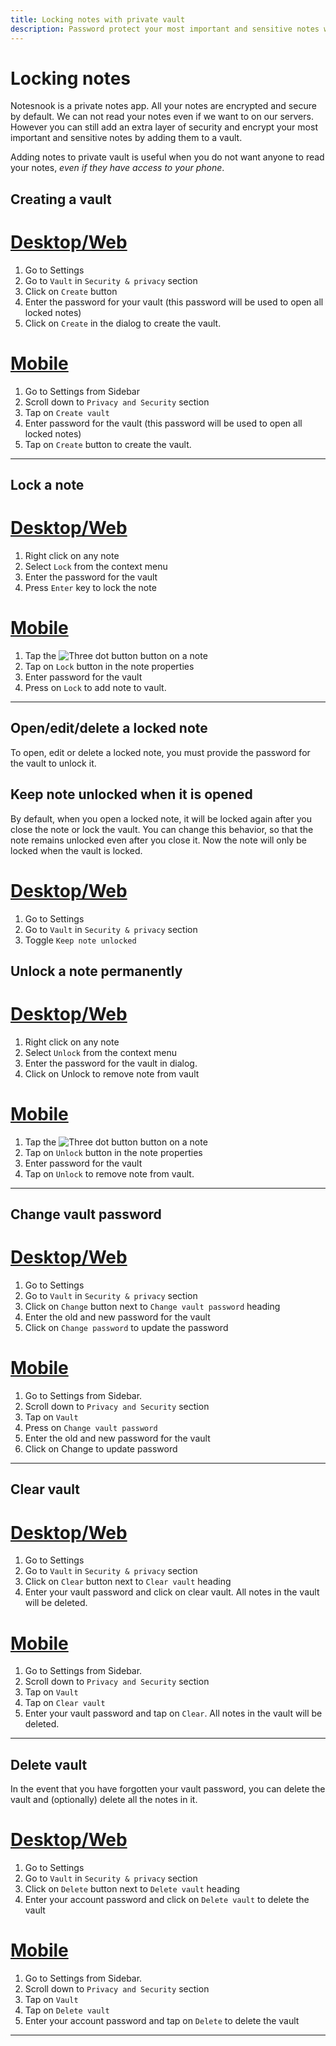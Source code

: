 ```yaml
---
title: Locking notes with private vault
description: Password protect your most important and sensitive notes with private vault and store them encrypted even on your device.
---
```


# Locking notes

Notesnook is a private notes app. All your notes are encrypted and secure by default. We can not read your notes even if we want to on our servers. However you can still add an extra layer of security and encrypt your most important and sensitive notes by adding them to a vault.

Adding notes to private vault is useful when you do not want anyone to read your notes, _even if they have access to your phone_.

## Creating a vault

# [Desktop/Web](#/tab/web)

1. Go to Settings
2. Go to `Vault` in `Security & privacy` section
3. Click on `Create` button
4. Enter the password for your vault (this password will be used to open all locked notes)
5. Click on `Create` in the dialog to create the vault.

# [Mobile](#/tab/mobile)

1. Go to Settings from Sidebar
2. Scroll down to `Privacy and Security` section
3. Tap on `Create vault`
4. Enter password for the vault (this password will be used to open all locked notes)
5. Tap on `Create` button to create the vault.

---

## Lock a note

# [Desktop/Web](#/tab/web)

1. Right click on any note
2. Select `Lock` from the context menu
3. Enter the password for the vault
4. Press `Enter` key to lock the note

# [Mobile](#/tab/mobile)

1. Tap the ![Three dot button](/three-dot-button.png) button on a note
2. Tap on `Lock` button in the note properties
3. Enter password for the vault
4. Press on `Lock` to add note to vault.

---

## Open/edit/delete a locked note

To open, edit or delete a locked note, you must provide the password for the vault to unlock it.

## Keep note unlocked when it is opened

By default, when you open a locked note, it will be locked again after you close the note or lock the vault. You can change this behavior, so that the note remains unlocked even after you close it. Now the note will only be locked when the vault is locked. 

# [Desktop/Web](#/tab/web)

1. Go to Settings
2. Go to `Vault` in `Security & privacy` section
3. Toggle `Keep note unlocked`

## Unlock a note permanently

# [Desktop/Web](#/tab/web)

1. Right click on any note
2. Select `Unlock` from the context menu
3. Enter the password for the vault in dialog.
4. Click on Unlock to remove note from vault

# [Mobile](#/tab/mobile)

1. Tap the ![Three dot button](/three-dot-button.png) button on a note
2. Tap on `Unlock` button in the note properties
3. Enter password for the vault
4. Tap on `Unlock` to remove note from vault.

---

## Change vault password

# [Desktop/Web](#/tab/web)

1. Go to Settings
2. Go to `Vault` in `Security & privacy` section
3. Click on `Change` button next to `Change vault password` heading
4. Enter the old and new password for the vault
5. Click on `Change password` to update the password

# [Mobile](#/tab/mobile)

1. Go to Settings from Sidebar.
2. Scroll down to `Privacy and Security` section
3. Tap on `Vault`
4. Press on `Change vault password`
5. Enter the old and new password for the vault
6. Click on Change to update password

---

## Clear vault

# [Desktop/Web](#/tab/web)

1. Go to Settings
2. Go to `Vault` in `Security & privacy` section
3. Click on `Clear` button next to `Clear vault` heading
4. Enter your vault password and click on clear vault. All notes in the vault will be deleted.

# [Mobile](#/tab/mobile)

1. Go to Settings from Sidebar.
2. Scroll down to `Privacy and Security` section
3. Tap on `Vault`
4. Tap on `Clear vault`
5. Enter your vault password and tap on `Clear`. All notes in the vault will be deleted.

---

## Delete vault

In the event that you have forgotten your vault password, you can delete the vault and (optionally) delete all the notes in it.

# [Desktop/Web](#/tab/web)

1. Go to Settings
2. Go to `Vault` in `Security & privacy` section
3. Click on `Delete` button next to `Delete vault` heading
4. Enter your account password and click on `Delete vault` to delete the vault

# [Mobile](#/tab/mobile)

1. Go to Settings from Sidebar.
2. Scroll down to `Privacy and Security` section
3. Tap on `Vault`
4. Tap on `Delete vault`
5. Enter your account password and tap on `Delete` to delete the vault

---

